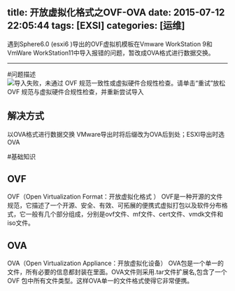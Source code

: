 title: 开放虚拟化格式之OVF-OVA
date: 2015-07-12 22:05:44
tags: [EXSI] 
categories: [运维] 
---
遇到Sphere6.0 (esxi6 )导出的OVF虚拟机模板在Vmware WorkStation 9和VmWare WorkStation11中导入报错的问题，暂改成OVA格式进行数据交换。


- - -
<!-- more -->

#问题描述 
![导入失败，未通过 OVF 规范一致性或虚拟硬件合规性检查。请单击“重试”放松 OVF 规范与虚拟硬件合规性检查，并重新尝试导入](errorInfo.png)


##  解决方式
以OVA格式进行数据交换
VMware导出时将后缀改为OVA后到处；ESXI导出时选OVA

#基础知识
## OVF
OVF（Open Virtualization Format：开放虚拟化格式 ）
OVF是一种开源的文件规范，它描述了一个开源、安全、有效、可拓展的便携式虚拟打包以及软件分布格式，它一般有几个部分组成，分别是ovf文件、mf文件、cert文件、vmdk文件和iso文件。
## OVA
OVA（Open Virtualization Appliance：开放虚拟化设备）
OVA包是一个单一的文件，所有必要的信息都封装在里面。OVA文件则采用.tar文件扩展名,包含了一个OVF 包中所有文件类型。这样OVA单一的文件格式使得它非常便携。
 